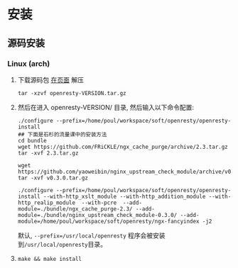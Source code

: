 # 安装

## 源码安装

### Linux (arch)

1. 下载源码包 [在页面](https://openresty.org/cn/download.html '')
   解压
   ```shell
   tar -xzvf openresty-VERSION.tar.gz
   ```

2. 然后在进入 openresty-VERSION/ 目录, 然后输入以下命令配置:
    ```shell
    ./configure --prefix=/home/poul/workspace/soft/openresty/openresty-install
    ## 下面是石杉的流量课中的安装方法
    cd bundle
    wget https://github.com/FRiCKLE/ngx_cache_purge/archive/2.3.tar.gz  
    tar -xvf 2.3.tar.gz 

    wget https://github.com/yaoweibin/nginx_upstream_check_module/archive/v0.3.0.tar.gz  
    tar -xvf v0.3.0.tar.gz

    ./configure --prefix=/home/poul/workspace/soft/openresty/openresty-install --with-http_xslt_module --with-http_addition_module --with-http_realip_module  --with-pcre  --add-module=./bundle/ngx_cache_purge-2.3/ --add-module=./bundle/nginx_upstream_check_module-0.3.0/ --add-module=/home/poul/workspace/soft/openresty/ngx-fancyindex -j2  
    ```
    默认, `--prefix=/usr/local/openresty` 程序会被安装到`/usr/local/openresty`目录。
 
3. `make && make install`